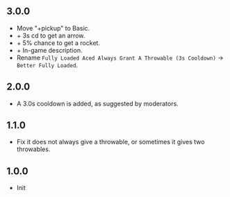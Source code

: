 ## 3.0.0
- Move "+pickup" to Basic.
- \+ 3s cd to get an arrow.
- \+ 5% chance to get a rocket.
- \+ In-game description.
- Rename `Fully Loaded Aced Always Grant A Throwable (3s Cooldown)` -> `Better Fully Loaded`.

## 2.0.0
- A 3.0s cooldown is added, as suggested by moderators.

## 1.1.0
- Fix it does not always give a throwable, or sometimes it gives two throwables.

## 1.0.0
- Init